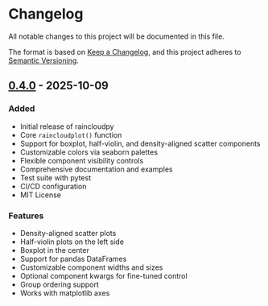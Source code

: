 # Changelog

All notable changes to this project will be documented in this file.

The format is based on [Keep a Changelog](https://keepachangelog.com/en/1.0.0/),
and this project adheres to [Semantic Versioning](https://semver.org/spec/v2.0.0.html).

## [0.4.0] - 2025-10-09

### Added
- Initial release of raincloudpy
- Core `raincloudplot()` function
- Support for boxplot, half-violin, and density-aligned scatter components
- Customizable colors via seaborn palettes
- Flexible component visibility controls
- Comprehensive documentation and examples
- Test suite with pytest
- CI/CD configuration
- MIT License

### Features
- Density-aligned scatter plots
- Half-violin plots on the left side
- Boxplot in the center
- Support for pandas DataFrames
- Customizable component widths and sizes
- Optional component kwargs for fine-tuned control
- Group ordering support
- Works with matplotlib axes

[0.4.0]: https://github.com/bsgarcia/raincloudpy/releases/tag/v0.4.0

